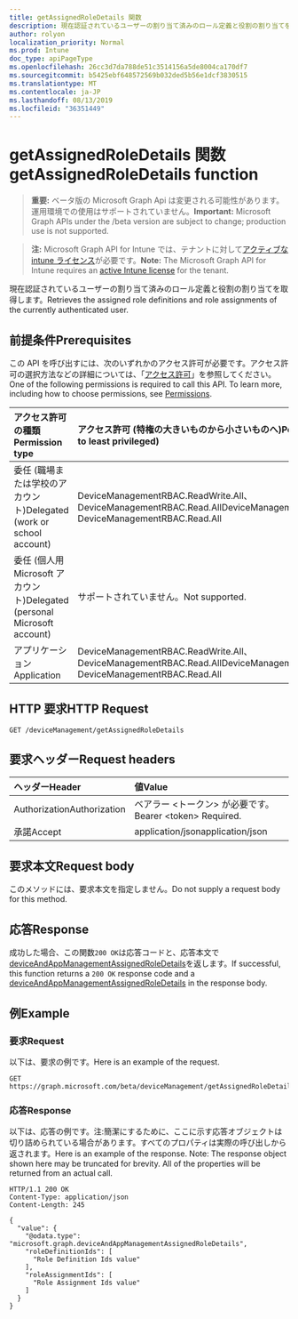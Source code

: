 ```yaml
---
title: getAssignedRoleDetails 関数
description: 現在認証されているユーザーの割り当て済みのロール定義と役割の割り当てを取得します。
author: rolyon
localization_priority: Normal
ms.prod: Intune
doc_type: apiPageType
ms.openlocfilehash: 26cc3d7da788de51c3514156a5de8004ca170df7
ms.sourcegitcommit: b5425ebf648572569b032ded5b56e1dcf3830515
ms.translationtype: MT
ms.contentlocale: ja-JP
ms.lasthandoff: 08/13/2019
ms.locfileid: "36351449"
---
```

# <a name="getassignedroledetails-function"></a><span data-ttu-id="ca2c2-103">getAssignedRoleDetails 関数</span><span class="sxs-lookup"><span data-stu-id="ca2c2-103">getAssignedRoleDetails function</span></span>

> <span data-ttu-id="ca2c2-104">**重要:** ベータ版の Microsoft Graph Api は変更される可能性があります。運用環境での使用はサポートされていません。</span><span class="sxs-lookup"><span data-stu-id="ca2c2-104">**Important:** Microsoft Graph APIs under the /beta version are subject to change; production use is not supported.</span></span>

> <span data-ttu-id="ca2c2-105">**注:** Microsoft Graph API for Intune では、テナントに対して[アクティブな intune ライセンス](https://go.microsoft.com/fwlink/?linkid=839381)が必要です。</span><span class="sxs-lookup"><span data-stu-id="ca2c2-105">**Note:** The Microsoft Graph API for Intune requires an [active Intune license](https://go.microsoft.com/fwlink/?linkid=839381) for the tenant.</span></span>

<span data-ttu-id="ca2c2-106">現在認証されているユーザーの割り当て済みのロール定義と役割の割り当てを取得します。</span><span class="sxs-lookup"><span data-stu-id="ca2c2-106">Retrieves the assigned role definitions and role assignments of the currently authenticated user.</span></span>

## <a name="prerequisites"></a><span data-ttu-id="ca2c2-107">前提条件</span><span class="sxs-lookup"><span data-stu-id="ca2c2-107">Prerequisites</span></span>
<span data-ttu-id="ca2c2-p101">この API を呼び出すには、次のいずれかのアクセス許可が必要です。アクセス許可の選択方法などの詳細については、「[アクセス許可](/graph/permissions-reference)」を参照してください。</span><span class="sxs-lookup"><span data-stu-id="ca2c2-p101">One of the following permissions is required to call this API. To learn more, including how to choose permissions, see [Permissions](/graph/permissions-reference).</span></span>

|<span data-ttu-id="ca2c2-110">アクセス許可の種類</span><span class="sxs-lookup"><span data-stu-id="ca2c2-110">Permission type</span></span>|<span data-ttu-id="ca2c2-111">アクセス許可 (特権の大きいものから小さいものへ)</span><span class="sxs-lookup"><span data-stu-id="ca2c2-111">Permissions (from most to least privileged)</span></span>|
|:---|:---|
|<span data-ttu-id="ca2c2-112">委任 (職場または学校のアカウント)</span><span class="sxs-lookup"><span data-stu-id="ca2c2-112">Delegated (work or school account)</span></span>|<span data-ttu-id="ca2c2-113">DeviceManagementRBAC.ReadWrite.All、DeviceManagementRBAC.Read.All</span><span class="sxs-lookup"><span data-stu-id="ca2c2-113">DeviceManagementRBAC.ReadWrite.All, DeviceManagementRBAC.Read.All</span></span>|
|<span data-ttu-id="ca2c2-114">委任 (個人用 Microsoft アカウント)</span><span class="sxs-lookup"><span data-stu-id="ca2c2-114">Delegated (personal Microsoft account)</span></span>|<span data-ttu-id="ca2c2-115">サポートされていません。</span><span class="sxs-lookup"><span data-stu-id="ca2c2-115">Not supported.</span></span>|
|<span data-ttu-id="ca2c2-116">アプリケーション</span><span class="sxs-lookup"><span data-stu-id="ca2c2-116">Application</span></span>|<span data-ttu-id="ca2c2-117">DeviceManagementRBAC.ReadWrite.All、DeviceManagementRBAC.Read.All</span><span class="sxs-lookup"><span data-stu-id="ca2c2-117">DeviceManagementRBAC.ReadWrite.All, DeviceManagementRBAC.Read.All</span></span>|

## <a name="http-request"></a><span data-ttu-id="ca2c2-118">HTTP 要求</span><span class="sxs-lookup"><span data-stu-id="ca2c2-118">HTTP Request</span></span>
<!-- {
  "blockType": "ignored"
}
-->
``` http
GET /deviceManagement/getAssignedRoleDetails
```

## <a name="request-headers"></a><span data-ttu-id="ca2c2-119">要求ヘッダー</span><span class="sxs-lookup"><span data-stu-id="ca2c2-119">Request headers</span></span>
|<span data-ttu-id="ca2c2-120">ヘッダー</span><span class="sxs-lookup"><span data-stu-id="ca2c2-120">Header</span></span>|<span data-ttu-id="ca2c2-121">値</span><span class="sxs-lookup"><span data-stu-id="ca2c2-121">Value</span></span>|
|:---|:---|
|<span data-ttu-id="ca2c2-122">Authorization</span><span class="sxs-lookup"><span data-stu-id="ca2c2-122">Authorization</span></span>|<span data-ttu-id="ca2c2-123">ベアラー &lt;トークン&gt; が必要です。</span><span class="sxs-lookup"><span data-stu-id="ca2c2-123">Bearer &lt;token&gt; Required.</span></span>|
|<span data-ttu-id="ca2c2-124">承諾</span><span class="sxs-lookup"><span data-stu-id="ca2c2-124">Accept</span></span>|<span data-ttu-id="ca2c2-125">application/json</span><span class="sxs-lookup"><span data-stu-id="ca2c2-125">application/json</span></span>|

## <a name="request-body"></a><span data-ttu-id="ca2c2-126">要求本文</span><span class="sxs-lookup"><span data-stu-id="ca2c2-126">Request body</span></span>
<span data-ttu-id="ca2c2-127">このメソッドには、要求本文を指定しません。</span><span class="sxs-lookup"><span data-stu-id="ca2c2-127">Do not supply a request body for this method.</span></span>

## <a name="response"></a><span data-ttu-id="ca2c2-128">応答</span><span class="sxs-lookup"><span data-stu-id="ca2c2-128">Response</span></span>
<span data-ttu-id="ca2c2-129">成功した場合、この関数`200 OK`は応答コードと、応答本文で[deviceAndAppManagementAssignedRoleDetails](../resources/intune-rbac-deviceandappmanagementassignedroledetails.md)を返します。</span><span class="sxs-lookup"><span data-stu-id="ca2c2-129">If successful, this function returns a `200 OK` response code and a [deviceAndAppManagementAssignedRoleDetails](../resources/intune-rbac-deviceandappmanagementassignedroledetails.md) in the response body.</span></span>

## <a name="example"></a><span data-ttu-id="ca2c2-130">例</span><span class="sxs-lookup"><span data-stu-id="ca2c2-130">Example</span></span>

### <a name="request"></a><span data-ttu-id="ca2c2-131">要求</span><span class="sxs-lookup"><span data-stu-id="ca2c2-131">Request</span></span>
<span data-ttu-id="ca2c2-132">以下は、要求の例です。</span><span class="sxs-lookup"><span data-stu-id="ca2c2-132">Here is an example of the request.</span></span>
``` http
GET https://graph.microsoft.com/beta/deviceManagement/getAssignedRoleDetails
```

### <a name="response"></a><span data-ttu-id="ca2c2-133">応答</span><span class="sxs-lookup"><span data-stu-id="ca2c2-133">Response</span></span>
<span data-ttu-id="ca2c2-p102">以下は、応答の例です。注:簡潔にするために、ここに示す応答オブジェクトは切り詰められている場合があります。すべてのプロパティは実際の呼び出しから返されます。</span><span class="sxs-lookup"><span data-stu-id="ca2c2-p102">Here is an example of the response. Note: The response object shown here may be truncated for brevity. All of the properties will be returned from an actual call.</span></span>
``` http
HTTP/1.1 200 OK
Content-Type: application/json
Content-Length: 245

{
  "value": {
    "@odata.type": "microsoft.graph.deviceAndAppManagementAssignedRoleDetails",
    "roleDefinitionIds": [
      "Role Definition Ids value"
    ],
    "roleAssignmentIds": [
      "Role Assignment Ids value"
    ]
  }
}
```






